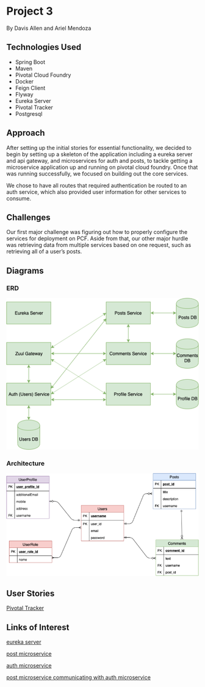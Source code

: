 # Project 3
By Davis Allen and Ariel Mendoza
 
## Technologies Used
* Spring Boot
* Maven
* Pivotal Cloud Foundry
* Docker
* Feign Client
* Flyway
* Eureka Server
* Pivotal Tracker
* Postgresql
 
## Approach
After setting up the initial stories for essential functionality, we decided to begin by setting up a skeleton of the application including a eureka server and api gateway, and microservices for auth and posts, to tackle getting a microservice application up and running on pivotal cloud foundry. Once that was running successfully, we focused on building out the core services.
 
We chose to have all routes that required authentication be routed to an auth service, which also provided user information for other services to consume. 
 
 
## Challenges 
Our first major challenge was figuring out how to properly configure the services for deployment on PCF. Aside from that, our other major hurdle was retrieving data from multiple services based on one request, such as retrieving all of a user’s posts.

## Diagrams
### ERD
![ERD](images/Project3ERD.png)

### Architecture
![Architecture](images/Project3Architecture.png)
 
 
## User Stories
[Pivotal Tracker](https://www.pivotaltracker.com/n/projects/2417875)
 
 
## Links of Interest
 
[eureka server](http://dba-docker-test-eureka.cfapps.io/)
 
[post microservice](http://dba-docker-test-api-gateway.cfapps.io/post/)
 
[auth microservice](http://dba-docker-test-api-gateway.cfapps.io/auth/)
 
[post microservice communicating with auth microservice](http://dba-docker-test-api-gateway.cfapps.io/post/myposts)